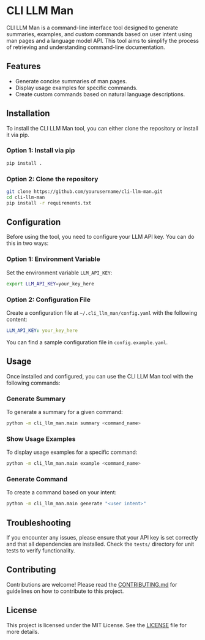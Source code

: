 # CLI LLM Man

CLI LLM Man is a command-line interface tool designed to generate summaries, examples, and custom commands based on user intent using man pages and a language model API. This tool aims to simplify the process of retrieving and understanding command-line documentation.

## Features

- Generate concise summaries of man pages.
- Display usage examples for specific commands.
- Create custom commands based on natural language descriptions.

## Installation

To install the CLI LLM Man tool, you can either clone the repository or install it via pip.

### Option 1: Install via pip

```bash
pip install .
```

### Option 2: Clone the repository

```bash
git clone https://github.com/yourusername/cli-llm-man.git
cd cli-llm-man
pip install -r requirements.txt
```

## Configuration

Before using the tool, you need to configure your LLM API key. You can do this in two ways:

### Option 1: Environment Variable

Set the environment variable `LLM_API_KEY`:

```bash
export LLM_API_KEY=your_key_here
```

### Option 2: Configuration File

Create a configuration file at `~/.cli_llm_man/config.yaml` with the following content:

```yaml
LLM_API_KEY: your_key_here
```

You can find a sample configuration file in `config.example.yaml`.

## Usage

Once installed and configured, you can use the CLI LLM Man tool with the following commands:

### Generate Summary

To generate a summary for a given command:

```bash
python -m cli_llm_man.main summary <command_name>
```

### Show Usage Examples

To display usage examples for a specific command:

```bash
python -m cli_llm_man.main example <command_name>
```

### Generate Command

To create a command based on your intent:

```bash
python -m cli_llm_man.main generate "<user intent>"
```

## Troubleshooting

If you encounter any issues, please ensure that your API key is set correctly and that all dependencies are installed. Check the `tests/` directory for unit tests to verify functionality.

## Contributing

Contributions are welcome! Please read the [CONTRIBUTING.md](CONTRIBUTING.md) for guidelines on how to contribute to this project.

## License

This project is licensed under the MIT License. See the [LICENSE](LICENSE) file for more details.